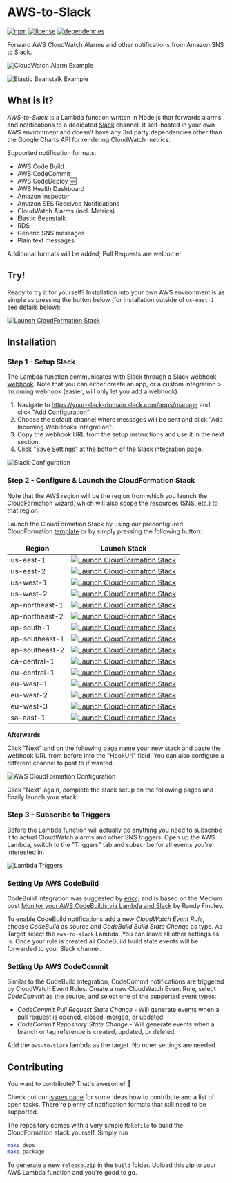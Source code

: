 # AWS-to-Slack

[![npm](https://img.shields.io/npm/v/aws-to-slack.svg)](https://www.npmjs.com/package/aws-to-slack)
[![license](https://img.shields.io/github/license/arabold/aws-to-slack.svg)](https://github.com/arabold/aws-to-slack/blob/master/LICENSE)
[![dependencies](https://img.shields.io/david/arabold/aws-to-slack.svg)](https://www.npmjs.com/package/aws-to-slack)


Forward AWS CloudWatch Alarms and other notifications from Amazon SNS to Slack.

![CloudWatch Alarm Example](./docs/alert-example-cw.png)

![Elastic Beanstalk Example](./docs/alert-example-eb.png)

## What is it?
_AWS-to-Slack_ is a Lambda function written in Node.js that forwards alarms and
notifications to a dedicated [Slack](https://slack.com) channel. It self-hosted
in your own AWS environment and doesn't have any 3rd party dependencies other
than the Google Charts API for rendering CloudWatch metrics.

Supported notification formats:
* AWS Code Build
* AWS CodeCommit
* AWS CodeDeploy 🆕
* AWS Health Dashboard
* Amazon Inspector
* Amazon SES Received Notifications
* CloudWatch Alarms (incl. Metrics)
* Elastic Beanstalk
* RDS
* Generic SNS messages
* Plain text messages

Additional formats will be added; Pull Requests are welcome!

## Try!
Ready to try it for yourself? Installation into your own AWS environment is as
simple as pressing the button below (for installation outside of `us-east-1` see details below):

[![Launch CloudFormation Stack](https://s3.amazonaws.com/cloudformation-examples/cloudformation-launch-stack.png)](https://console.aws.amazon.com/cloudformation/home?region=us-east-1#/stacks/new?stackName=aws-to-slack&templateURL=https://s3.amazonaws.com/aws-to-slack-us-east-1/cloudformation.yaml) 

## Installation

### Step 1 - Setup Slack
The Lambda function communicates with Slack through a Slack webhook
[webhook](https://your-slack-domain.slack.com/apps/manage). Note that you can either create an app, or a custom integration > Incoming webhook (easier, will only let you add a webhook)

1. Navigate to https://your-slack-domain.slack.com/apps/manage and click
   "Add Configuration".
2. Choose the default channel where messages will be sent and click
   "Add Incoming WebHooks Integration".
3. Copy the webhook URL from the setup instructions and use it in the next
   section.
4. Click "Save Settings" at the bottom of the Slack integration page.

![Slack Configuration](./docs/config-slack.png)

### Step 2 - Configure & Launch the CloudFormation Stack

Note that the AWS region will be the region from which you launch the CloudFormation wizard, which will also scope the resources (SNS, etc.) to that region. 

Launch the CloudFormation Stack by using our preconfigured CloudFormation
[template](https://raw.githubusercontent.com/arabold/aws-to-slack/master/cloudformation.yaml) or
by simply pressing the following button:

| Region | Launch Stack |
|--------|--------------|
| us-east-1 | [![Launch CloudFormation Stack](https://s3.amazonaws.com/cloudformation-examples/cloudformation-launch-stack.png)](https://console.aws.amazon.com/cloudformation/home?region=us-east-1#/stacks/new?stackName=aws-to-slack&templateURL=https://s3.amazonaws.com/aws-to-slack-us-east-1/cloudformation.yaml) |
| us-east-2 | [![Launch CloudFormation Stack](https://s3.amazonaws.com/cloudformation-examples/cloudformation-launch-stack.png)](https://console.aws.amazon.com/cloudformation/home?region=us-east-2#/stacks/new?stackName=aws-to-slack&templateURL=https://s3.amazonaws.com/aws-to-slack-us-east-2/cloudformation.yaml) |
| us-west-1 | [![Launch CloudFormation Stack](https://s3.amazonaws.com/cloudformation-examples/cloudformation-launch-stack.png)](https://console.aws.amazon.com/cloudformation/home?region=us-west-1#/stacks/new?stackName=aws-to-slack&templateURL=https://s3.amazonaws.com/aws-to-slack-us-west-1/cloudformation.yaml) |
| us-west-2 | [![Launch CloudFormation Stack](https://s3.amazonaws.com/cloudformation-examples/cloudformation-launch-stack.png)](https://console.aws.amazon.com/cloudformation/home?region=us-west-2#/stacks/new?stackName=aws-to-slack&templateURL=https://s3.amazonaws.com/aws-to-slack-us-west-2/cloudformation.yaml) |
| ap-northeast-1 | [![Launch CloudFormation Stack](https://s3.amazonaws.com/cloudformation-examples/cloudformation-launch-stack.png)](https://console.aws.amazon.com/cloudformation/home?region=ap-northeast-1#/stacks/new?stackName=aws-to-slack&templateURL=https://s3.amazonaws.com/aws-to-slack-ap-northeast-1/cloudformation.yaml) |
| ap-northeast-2 | [![Launch CloudFormation Stack](https://s3.amazonaws.com/cloudformation-examples/cloudformation-launch-stack.png)](https://console.aws.amazon.com/cloudformation/home?region=ap-northeast-2#/stacks/new?stackName=aws-to-slack&templateURL=https://s3.amazonaws.com/aws-to-slack-ap-northeast-2/cloudformation.yaml) |
| ap-south-1 | [![Launch CloudFormation Stack](https://s3.amazonaws.com/cloudformation-examples/cloudformation-launch-stack.png)](https://console.aws.amazon.com/cloudformation/home?region=ap-south-1#/stacks/new?stackName=aws-to-slack&templateURL=https://s3.amazonaws.com/aws-to-slack-ap-south-1/cloudformation.yaml) |
| ap-southeast-1 | [![Launch CloudFormation Stack](https://s3.amazonaws.com/cloudformation-examples/cloudformation-launch-stack.png)](https://console.aws.amazon.com/cloudformation/home?region=ap-southeast-1#/stacks/new?stackName=aws-to-slack&templateURL=https://s3.amazonaws.com/aws-to-slack-ap-southeast-1/cloudformation.yaml) |
| ap-southeast-2 | [![Launch CloudFormation Stack](https://s3.amazonaws.com/cloudformation-examples/cloudformation-launch-stack.png)](https://console.aws.amazon.com/cloudformation/home?region=ap-southeast-2#/stacks/new?stackName=aws-to-slack&templateURL=https://s3.amazonaws.com/aws-to-slack-ap-southeast-2/cloudformation.yaml) |
| ca-central-1 | [![Launch CloudFormation Stack](https://s3.amazonaws.com/cloudformation-examples/cloudformation-launch-stack.png)](https://console.aws.amazon.com/cloudformation/home?region=ca-central-1#/stacks/new?stackName=aws-to-slack&templateURL=https://s3.amazonaws.com/aws-to-slack-ca-central-1/cloudformation.yaml) |
| eu-central-1 | [![Launch CloudFormation Stack](https://s3.amazonaws.com/cloudformation-examples/cloudformation-launch-stack.png)](https://console.aws.amazon.com/cloudformation/home?region=eu-central-1#/stacks/new?stackName=aws-to-slack&templateURL=https://s3.amazonaws.com/aws-to-slack-eu-central-1/cloudformation.yaml) |
| eu-west-1 | [![Launch CloudFormation Stack](https://s3.amazonaws.com/cloudformation-examples/cloudformation-launch-stack.png)](https://console.aws.amazon.com/cloudformation/home?region=eu-west-1#/stacks/new?stackName=aws-to-slack&templateURL=https://s3.amazonaws.com/aws-to-slack-eu-west-1/cloudformation.yaml) |
| eu-west-2 | [![Launch CloudFormation Stack](https://s3.amazonaws.com/cloudformation-examples/cloudformation-launch-stack.png)](https://console.aws.amazon.com/cloudformation/home?region=eu-west-2#/stacks/new?stackName=aws-to-slack&templateURL=https://s3.amazonaws.com/aws-to-slack-eu-west-2/cloudformation.yaml) |
| eu-west-3 | [![Launch CloudFormation Stack](https://s3.amazonaws.com/cloudformation-examples/cloudformation-launch-stack.png)](https://console.aws.amazon.com/cloudformation/home?region=eu-west-3#/stacks/new?stackName=aws-to-slack&templateURL=https://s3.amazonaws.com/aws-to-slack-eu-west-3/cloudformation.yaml) |
| sa-east-1 | [![Launch CloudFormation Stack](https://s3.amazonaws.com/cloudformation-examples/cloudformation-launch-stack.png)](https://console.aws.amazon.com/cloudformation/home?region=sa-east-1#/stacks/new?stackName=aws-to-slack&templateURL=https://s3.amazonaws.com/aws-to-slack-sa-east-1/cloudformation.yaml) |


**Afterwards**

Click "Next" and on the following page name your new stack and paste the
webhook URL from before into the "HookUrl" field. You can also configure a
different channel to post to if wanted.

![AWS CloudFormation Configuration](./docs/config-stack.png)

Click "Next" again, complete the stack setup on the following pages and
finally launch your stack.

### Step 3 - Subscribe to Triggers

Before the Lambda function will actually do anything you need to subscribe it
to actual CloudWatch alarms and other SNS triggers. Open up the AWS Lambda,
switch to the "Triggers" tab and subscribe for all events you're interested in.

![Lambda Triggers](./docs/config-lambda-triggers.png)


### Setting Up AWS CodeBuild
CodeBuild integration was suggested by [ericcj](https://github.com/ericcj) and is based on
the Medium post [Monitor your AWS CodeBuilds via Lambda and Slack](https://hackernoon.com/monitor-your-aws-codebuilds-via-lambda-and-slack-ae2c621f68f1) by
Randy Findley. 

To enable CodeBuild notifications add a new _CloudWatch Event Rule_, choose _CodeBuild_
as source and _CodeBuild Build State Change_ as type. As Target select the `aws-to-slack`
Lambda. You can leave all other settings as is. Once your rule is created all CodeBuild
build state events will be forwarded to your Slack channel.

### Setting Up AWS CodeCommit

Similar to the CodeBuild integration, CodeCommit notifications are triggered by
CloudWatch Event Rules. Create a new CloudWatch Event Rule, select _CodeCommit_
as the source, and select one of the supported event types:

* _CodeCommit Pull Request State Change_ - Will generate events when a pull
  request is opened, closed, merged, or updated.
* _CodeCommit Repository State Change_ - Will generate events when a branch
  or tag reference is created, updated, or deleted.

Add the `aws-to-slack` lambda as the target. No other settings are needed.

## Contributing

You want to contribute? That's awesome! 🎉

Check out our [issues page](https://github.com/arabold/aws-to-slack/issues) for
some ideas how to contribute and a list of open tasks. There're plenty of
notification formats that still need to be supported.

The repository comes with a very simple `Makefile` to build the CloudFormation
stack yourself. Simply run

```bash
make deps
make package
```

To generate a new `release.zip` in the `build` folder. Upload this zip to your
AWS Lambda function and you're good to go.

